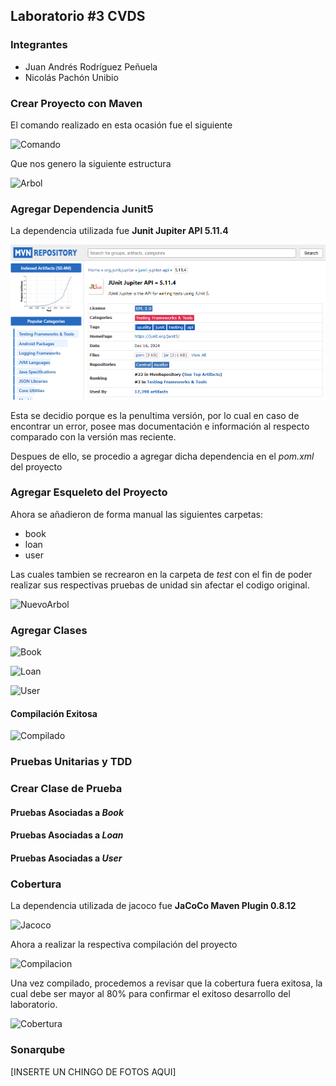 ## Laboratorio #3 CVDS

### Integrantes

- Juan Andrés Rodríguez Peñuela
- Nicolás Pachón Unibio

### Crear Proyecto con Maven

El comando realizado en esta ocasión fue el siguiente

![Comando]([FALTA])

Que nos genero la siguiente estructura

![Arbol]([FALTA])

### Agregar Dependencia Junit5

La dependencia utilizada fue **Junit Jupiter API 5.11.4**

![Version](Images/JunitVersion.png)

Esta se decidio porque es la penultima versión, por lo cual en caso de encontrar un error, posee mas documentación e información al respecto comparado con la versión mas reciente.

Despues de ello, se procedio a agregar dicha dependencia en el *pom.xml* del proyecto

### Agregar Esqueleto del Proyecto

Ahora se añadieron de forma manual las siguientes carpetas:

- book
- loan
- user

Las cuales tambien se recrearon en la carpeta de *test* con el fin de poder realizar sus respectivas pruebas de unidad sin afectar el codigo original.

![NuevoArbol](Images/[FALTA])

### Agregar Clases

![Book](Images/[FALTA])

![Loan](Images/[FALTA])

![User](Images/[FALTA])

#### Compilación Exitosa

![Compilado](Images/[FALTA])

### Pruebas Unitarias y TDD

### Crear Clase de Prueba

#### Pruebas Asociadas a _Book_

#### Pruebas Asociadas a _Loan_

#### Pruebas Asociadas a _User_

### Cobertura

La dependencia utilizada de jacoco fue **JaCoCo Maven Plugin 0.8.12**

![Jacoco](Images/JacocoVersion.png)

Ahora a realizar la respectiva compilación del proyecto

![Compilacion](Images/[FALTA])

Una vez compilado, procedemos a revisar que la cobertura fuera exitosa, la cual debe ser mayor al 80% para confirmar el exitoso desarrollo del laboratorio.

![Cobertura](Images/[FALTA])

### Sonarqube

[INSERTE UN CHINGO DE FOTOS AQUI]
